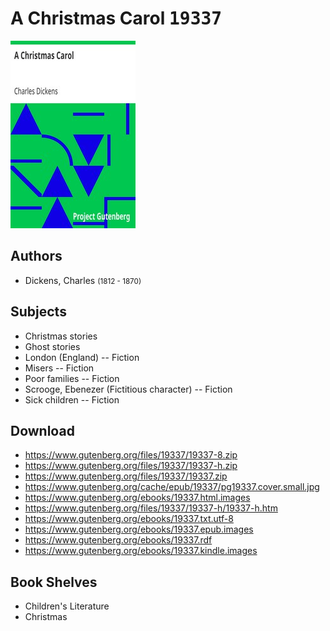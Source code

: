 # A Christmas Carol <kbd>19337</kbd>

![](./cover.medium.jpg "")

## Authors


 - Dickens, Charles <small>(1812 - 1870)</small>

## Subjects


 - Christmas stories
 - Ghost stories
 - London (England) -- Fiction
 - Misers -- Fiction
 - Poor families -- Fiction
 - Scrooge, Ebenezer (Fictitious character) -- Fiction
 - Sick children -- Fiction

## Download


 - https://www.gutenberg.org/files/19337/19337-8.zip
 - https://www.gutenberg.org/files/19337/19337-h.zip
 - https://www.gutenberg.org/files/19337/19337.zip
 - https://www.gutenberg.org/cache/epub/19337/pg19337.cover.small.jpg
 - https://www.gutenberg.org/ebooks/19337.html.images
 - https://www.gutenberg.org/files/19337/19337-h/19337-h.htm
 - https://www.gutenberg.org/ebooks/19337.txt.utf-8
 - https://www.gutenberg.org/ebooks/19337.epub.images
 - https://www.gutenberg.org/ebooks/19337.rdf
 - https://www.gutenberg.org/ebooks/19337.kindle.images

## Book Shelves


 - Children's Literature
 - Christmas
